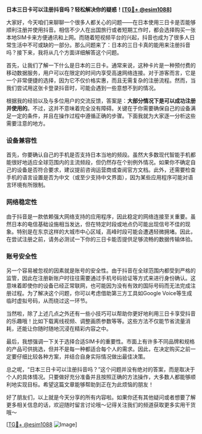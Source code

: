 **日本三日卡可以注册抖音吗？轻松解决你的疑惑！[[TG💪+ @esim1088](https://t.me/s/esim1088)]**

大家好，今天咱们来聊聊一个很多人都关心的问题——在日本使用三日卡是否能够顺利注册并使用抖音。相信不少人在出国旅行或者短期工作时，都会选择购买一张本地SIM卡来方便通讯和上网。而随着短视频平台的兴起，抖音也成为了很多人日常生活中不可或缺的一部分。那么问题来了：日本的三日卡真的能用来注册抖音吗？接下来，我将从几个方面详细解答这个问题。

首先，让我们了解一下什么是日本的三日卡。通常来说，这种卡片是一种预付费的移动数据服务，用户可以在限定的时间内享受高速网络连接。对于游客而言，它是一个非常便捷的选择，因为它不仅价格实惠，而且无需复杂的注册流程。然而，当我们尝试用这张卡登录抖音时，可能会遇到一些意想不到的情况。

根据我的经验以及与多位用户的交流反馈，答案是：**大部分情况下是可以成功注册并使用的**。不过，这并不意味着完全没有障碍。关键在于你需要确保自己的设备满足一定的条件，并且在操作过程中遵循正确的步骤。下面我就为大家逐一分析这些需要注意的地方。

### 设备兼容性

首先，你要确认自己的手机是否支持日本当地的频段。虽然大多数现代智能手机都能很好地适应全球范围内的主流频段，但仍然存在个别例外情况。如果你不确定自己的设备是否符合要求，建议提前咨询运营商或查阅官方文档。此外，还需要检查手机的语言设置是否为中文（或至少支持中文界面），因为某些应用程序可能对语言环境有所限制。

### 网络稳定性

由于抖音是一款依赖强大网络支持的应用程序，因此稳定的网络连接至关重要。虽然日本的电信基础设施相当发达，但在特定时段或地点仍可能出现信号不佳的现象。特别是在东京这样的大城市中心区域，高峰时段可能会遭遇轻微拥堵。因此，在尝试注册之前，请务必测试一下你的三日卡能否提供足够流畅的数据传输体验。

### 账号安全性

另一个容易被忽视的因素就是账号的安全性。由于抖音在全球范围内都受到严格的监管，因此在注册新账户时往往需要通过手机号码验证等方式来进行身份确认。这意味着即使你的设备已经正常联网，也可能因为没有有效的国际号码而无法完成注册过程。为了解决这个问题，你可以考虑借助第三方工具如Google Voice等生成临时虚拟号码，从而绕过这一环节。

当然啦，除了上述几点之外还有一些小技巧可以帮助你更好地利用三日卡享受抖音的乐趣哦！比如下载离线视频、调整画质参数等等。这些方法不仅能节省流量消耗，还能让你随时随地沉浸在精彩内容之中。

最后，我想强调一下关于选择合适SIM卡的重要性。市面上有许多不同品牌和规格的产品可供挑选，但并不是每一种都适合每个人的需求。因此，在决定购买之前一定要仔细比较各种方案，并结合自身实际情况做出最佳决策。

总之呢，“日本三日卡可以注册抖音吗？”这个问题并没有绝对的答案，而是取决于个人的具体情况。只要做好充分准备并且按照正确的方法操作，大多数人都能够顺利地实现目标。希望这篇文章能够帮助到正在为此烦恼的朋友！

好了朋友们，以上就是今天分享的所有内容啦。如果你还有其他疑问或者想要了解更多相关信息的话，欢迎随时留言讨论哦～记得关注我们的频道获取更多实用干货哦～

[[TG💪+ @esim1088](https://t.me/s/esim1088) ![Image](https://i.postimg.cc/4NQfJmqS/Snipaste-2025-05-13-00-14-12.png)]
